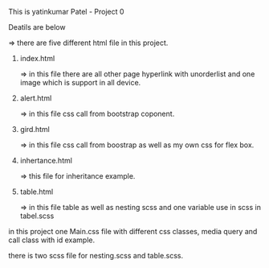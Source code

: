 This is yatinkumar Patel - Project 0

Deatils are below 

=> there are five different html file in this project.

1. index.html

    => in this file there are all other page hyperlink with unorderlist and one image which is support in all device.
    
2. alert.html 

    => in this file css call from bootstrap coponent.
    
3. gird.html

    => in this file css call from boostrap as well as my own css for flex box.
    
4. inhertance.html 

    => this file for inheritance example.

5. table.html

    => in this file table as well as nesting scss and one variable use in scss in tabel.scss
    
    
in this project one Main.css file with different css classes, media query and call class with id example.

there is two scss file for nesting.scss and table.scss.